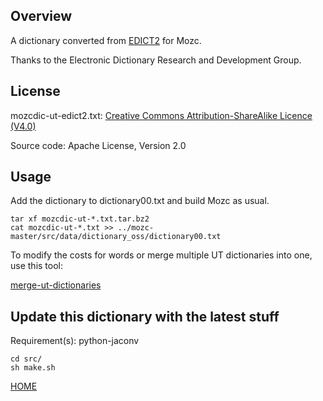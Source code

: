 ## Overview

A dictionary converted from [EDICT2](https://www.edrdg.org/wiki/index.php/JMdict-EDICT_Dictionary_Project) for Mozc.

Thanks to the Electronic Dictionary Research and Development Group.

## License

mozcdic-ut-edict2.txt: [Creative Commons Attribution-ShareAlike Licence (V4.0)](https://www.edrdg.org/edrdg/licence.html)

Source code: Apache License, Version 2.0

## Usage

Add the dictionary to dictionary00.txt and build Mozc as usual.

```
tar xf mozcdic-ut-*.txt.tar.bz2
cat mozcdic-ut-*.txt >> ../mozc-master/src/data/dictionary_oss/dictionary00.txt
```

To modify the costs for words or merge multiple UT dictionaries into one, use this tool:

[merge-ut-dictionaries](https://github.com/utuhiro78/merge-ut-dictionaries)

## Update this dictionary with the latest stuff

Requirement(s): python-jaconv

```
cd src/
sh make.sh
```

[HOME](http://linuxplayers.g1.xrea.com/mozc-ut.html)
